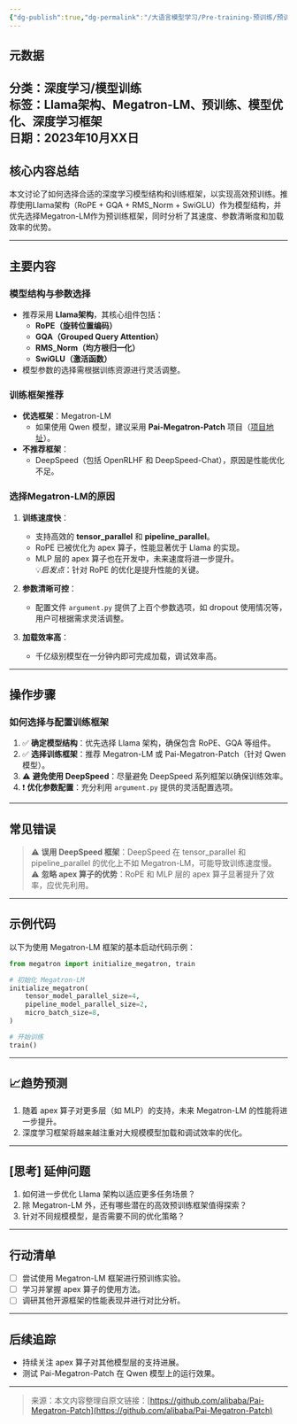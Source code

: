 ```yaml
---
{"dg-publish":true,"dg-permalink":"/大语言模型学习/Pre-training-预训练/预训练过程/高效深度学习模型训练框架选择与优化指南","dg-home":false,"dg-description":"在此输入笔记的描述","dg-hide":false,"dg-hide-title":false,"dg-show-backlinks":true,"dg-show-local-graph":true,"dg-show-inline-title":true,"dg-pinned":false,"dg-passphrase":"在此输入访问密码","dg-enable-mathjax":false,"dg-enable-mermaid":false,"dg-enable-uml":false,"dg-note-icon":0,"dg-enable-dataview":false,"tags":["NLP"],"permalink":"/大语言模型学习/Pre-training-预训练/预训练过程/高效深度学习模型训练框架选择与优化指南/","dgShowBacklinks":true,"dgShowLocalGraph":true,"dgShowInlineTitle":true,"dgPassFrontmatter":true,"noteIcon":0,"created":"2025-04-09T22:01:47.000+08:00","updated":"2025-04-13T13:06:02.000+08:00"}
---
```




## 元数据
**分类**：深度学习/模型训练  
**标签**：Llama架构、Megatron-LM、预训练、模型优化、深度学习框架  
**日期**：2023年10月XX日  
---



## 核心内容总结
本文讨论了如何选择合适的深度学习模型结构和训练框架，以实现高效预训练。推荐使用Llama架构（RoPE + GQA + RMS_Norm + SwiGLU）作为模型结构，并优先选择Megatron-LM作为预训练框架，同时分析了其速度、参数清晰度和加载效率的优势。  

---



## 主要内容

### 模型结构与参数选择
- 推荐采用 **Llama架构**，其核心组件包括：
  - **RoPE（旋转位置编码）**
  - **GQA（Grouped Query Attention）**
  - **RMS_Norm（均方根归一化）**
  - **SwiGLU（激活函数）**
- 模型参数的选择需根据训练资源进行灵活调整。


### 训练框架推荐
- **优选框架**：Megatron-LM  
  - 如果使用 Qwen 模型，建议采用 **Pai-Megatron-Patch** 项目（[项目地址](https://github.com/alibaba/Pai-Megatron-Patch)）。
- **不推荐框架**：
  - DeepSpeed（包括 OpenRLHF 和 DeepSpeed-Chat），原因是性能优化不足。


### 选择Megatron-LM的原因
1. **训练速度快**：
   - 支持高效的 **tensor_parallel** 和 **pipeline_parallel**。
   - RoPE 已被优化为 apex 算子，性能显著优于 Llama 的实现。
   - MLP 层的 apex 算子也在开发中，未来速度将进一步提升。  
   💡*启发点*：针对 RoPE 的优化是提升性能的关键。
   
2. **参数清晰可控**：
   - 配置文件 `argument.py` 提供了上百个参数选项，如 dropout 使用情况等，用户可根据需求灵活调整。

3. **加载效率高**：
   - 千亿级别模型在一分钟内即可完成加载，调试效率高。

---



## 操作步骤

### 如何选择与配置训练框架
1. ✅ **确定模型结构**：优先选择 Llama 架构，确保包含 RoPE、GQA 等组件。
2. ✅ **选择训练框架**：推荐 Megatron-LM 或 Pai-Megatron-Patch（针对 Qwen 模型）。
3. ⚠ **避免使用 DeepSpeed**：尽量避免 DeepSpeed 系列框架以确保训练效率。
4. ❗ **优化参数配置**：充分利用 `argument.py` 提供的灵活配置选项。

---



## 常见错误
> ⚠ **误用 DeepSpeed 框架**：DeepSpeed 在 tensor_parallel 和 pipeline_parallel 的优化上不如 Megatron-LM，可能导致训练速度慢。  
> ⚠ **忽略 apex 算子的优势**：RoPE 和 MLP 层的 apex 算子显著提升了效率，应优先利用。

---



## 示例代码
以下为使用 Megatron-LM 框架的基本启动代码示例：

```python
from megatron import initialize_megatron, train

# 初始化 Megatron-LM
initialize_megatron(
    tensor_model_parallel_size=4,
    pipeline_model_parallel_size=2,
    micro_batch_size=8,
)

# 开始训练
train()
```

---



## 📈趋势预测
1. 随着 apex 算子对更多层（如 MLP）的支持，未来 Megatron-LM 的性能将进一步提升。  
2. 深度学习框架将越来越注重对大规模模型加载和调试效率的优化。

---



## [思考] 延伸问题
1. 如何进一步优化 Llama 架构以适应更多任务场景？  
2. 除 Megatron-LM 外，还有哪些潜在的高效预训练框架值得探索？  
3. 针对不同规模模型，是否需要不同的优化策略？

---



## 行动清单
- [ ] 尝试使用 Megatron-LM 框架进行预训练实验。
- [ ] 学习并掌握 apex 算子的使用方法。
- [ ] 调研其他开源框架的性能表现并进行对比分析。

---



## 后续追踪
- 持续关注 apex 算子对其他模型层的支持进展。
- 测试 Pai-Megatron-Patch 在 Qwen 模型上的运行效果。

---

> 来源：本文内容整理自原文链接：[https://github.com/alibaba/Pai-Megatron-Patch](https://github.com/alibaba/Pai-Megatron-Patch)
